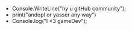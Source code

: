 - Console.WriteLine("hy u gitHub community");
- print("andopl or yasser any way")
- Console.log("I <3 gameDev");
